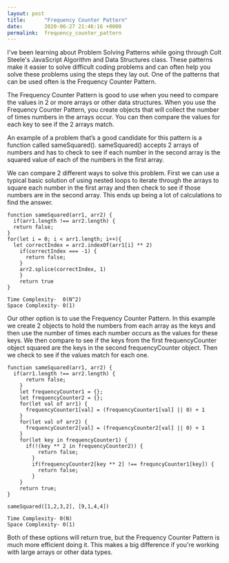 ```yaml
---
layout: post
title:      "Frequency Counter Pattern"
date:       2020-06-27 21:46:16 +0000
permalink:  frequency_counter_pattern
---
```



I've been learning about Problem Solving Patterns while going through Colt Steele's JavaScript Algorithm and Data Structures class. These patterns make it easier to solve difficult coding problems and can often help you solve these problems using the steps they lay out. One of the patterns that can be used often is the Frequency Counter Pattern.

The Frequency Counter Pattern is good to use when you need to compare the values in 2 or more arrays or other data structures. When you use the Frequency Counter Pattern, you create objects that will collect the number of times numbers in the arrays occur. You can then compare the values for each key to see if the 2 arrays match.

An example of a problem that’s a good candidate for this pattern is a function called sameSquared(). sameSquared() accepts 2 arrays of numbers and has to check to see if each number in the second array is the squared value of each of the numbers in the first array.

We can compare 2 different ways to solve this problem. First we can use a typical basic solution of using nested loops to iterate through the arrays to square each number in the first array and then check to see if those numbers are in the second array. This ends up being a lot of calculations to find the answer.

```
function sameSquared(arr1, arr2) {
  if(arr1.length !== arr2.length) {
  return false;
}
for(let i = 0; i < arr1.length; i++){
  let correctIndex = arr2.indexOf(arr1[i] ** 2)
	if(correctIndex === -1) {
	  return false;
	}
	arr2.splice(correctIndex, 1)
	}
	return true
}

Time Complexity-  0(N^2)
Space Complexity- 0(1)
```


Our other option is to use the Frequency Counter Pattern. In this example we create 2 objects to hold the numbers from each array as the keys and then use the number of times each number occurs as the values for these keys. We then compare to see if the keys from the first frequencyCounter object squared are the keys in the second frequencyCounter object. Then we check to see if the values match for each one.

```
function sameSquared(arr1, arr2) {
  if(arr1.length !== arr2.length) {
	  return false;
	}
	let frequencyCounter1 = {};
	let frequencyCounter2 = {};
	for(let val of arr1) {
	  frequencyCounter1[val] = (frequencyCounter1[val] || 0) + 1
	}
	for(let val of arr2) {
	  frequencyCounter2[val] = (frequencyCounter2[val] || 0) + 1
	}
	for(let key in frequencyCounter1) {
	  if(!(key ** 2 in frequencyCounter2)) {
		  return false;
		}
		if(frequencyCounter2[key ** 2] !== frequncyCounter1[key]) {
		  return false;
		}
	}
	return true;
}

sameSquared([1,2,3,2], [9,1,4,4])

Time Complexity- 0(N)
Space Complexity- 0(1)		
```

Both of these options will return true, but the Frequency Counter Pattern is much more efficient doing it. This makes a big difference if you're working with large arrays or other data types.


